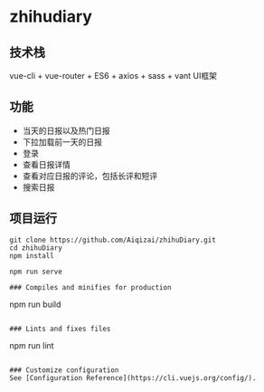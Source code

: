 # zhihudiary

## 技术栈
vue-cli + vue-router + ES6 + axios + sass + vant UI框架

## 功能
+ 当天的日报以及热门日报
+ 下拉加载前一天的日报
+ 登录
+ 查看日报详情
+ 查看对应日报的评论，包括长评和短评
+ 搜索日报

## 项目运行

```   
git clone https://github.com/Aiqizai/zhihuDiary.git
cd zhihuDiary
npm install

npm run serve

### Compiles and minifies for production
```
npm run build
```

### Lints and fixes files
```
npm run lint
```

### Customize configuration
See [Configuration Reference](https://cli.vuejs.org/config/).
